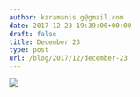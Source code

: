 ```yaml
---
author: karamanis.g@gmail.com
date: 2017-12-23 19:39:00+00:00
draft: false
title: December 23
type: post
url: /blog/2017/12/december-23
---
```




  
   ![](/images/2017-12-23-201712december-23/IMG_3468.jpg)

  



